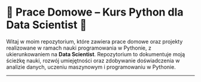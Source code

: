 # 📘 Prace Domowe – Kurs Python dla Data Scientist 🚀

Witaj w moim repozytorium, które zawiera prace domowe oraz projekty realizowane w ramach nauki programowania w Pythonie, 
z ukierunkowaniem na **Data Scientist**. Repozytorium to dokumentuje moją ścieżkę nauki, rozwój umiejętności oraz zdobywanie doświadczenia w analizie danych, uczeniu maszynowym i programowaniu w Pythonie.  

---



